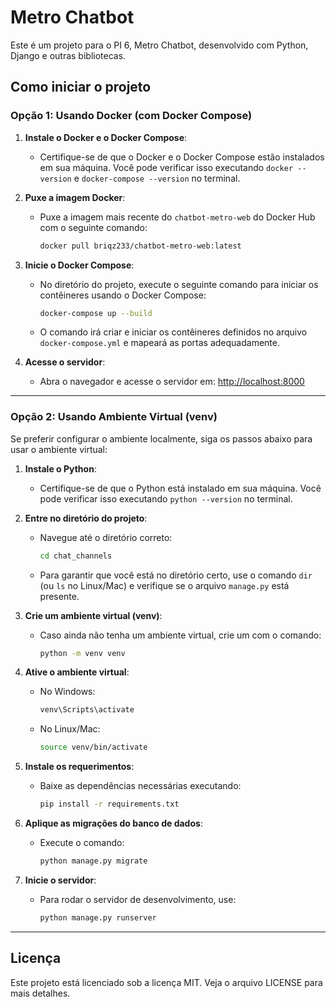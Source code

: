 # Metro Chatbot

Este é um projeto para o PI 6, Metro Chatbot, desenvolvido com Python, Django e outras bibliotecas.

## Como iniciar o projeto

### Opção 1: Usando Docker (com Docker Compose)

1. **Instale o Docker e o Docker Compose**:
   - Certifique-se de que o Docker e o Docker Compose estão instalados em sua máquina. Você pode verificar isso executando `docker --version` e `docker-compose --version` no terminal.

2. **Puxe a imagem Docker**:
   - Puxe a imagem mais recente do `chatbot-metro-web` do Docker Hub com o seguinte comando:
     ```bash
     docker pull briqz233/chatbot-metro-web:latest
     ```

3. **Inicie o Docker Compose**:
   - No diretório do projeto, execute o seguinte comando para iniciar os contêineres usando o Docker Compose:
     ```bash
     docker-compose up --build
     ```
   - O comando irá criar e iniciar os contêineres definidos no arquivo `docker-compose.yml` e mapeará as portas adequadamente.

4. **Acesse o servidor**:
   - Abra o navegador e acesse o servidor em: [http://localhost:8000](http://localhost:8000)

---

### Opção 2: Usando Ambiente Virtual (venv)

Se preferir configurar o ambiente localmente, siga os passos abaixo para usar o ambiente virtual:

1. **Instale o Python**:
   - Certifique-se de que o Python está instalado em sua máquina. Você pode verificar isso executando `python --version` no terminal.

2. **Entre no diretório do projeto**:
   - Navegue até o diretório correto:
     ```bash
     cd chat_channels
     ```
   - Para garantir que você está no diretório certo, use o comando `dir` (ou `ls` no Linux/Mac) e verifique se o arquivo `manage.py` está presente.

3. **Crie um ambiente virtual (venv)**:
   - Caso ainda não tenha um ambiente virtual, crie um com o comando:
     ```bash
     python -m venv venv
     ```

4. **Ative o ambiente virtual**:
   - No Windows:
     ```bash
     venv\Scripts\activate
     ```
   - No Linux/Mac:
     ```bash
     source venv/bin/activate
     ```

5. **Instale os requerimentos**:
   - Baixe as dependências necessárias executando:
     ```bash
     pip install -r requirements.txt
     ```

6. **Aplique as migrações do banco de dados**:
   - Execute o comando:
     ```bash
     python manage.py migrate
     ```

7. **Inicie o servidor**:
   - Para rodar o servidor de desenvolvimento, use:
     ```bash
     python manage.py runserver
     ```

---

## Licença

Este projeto está licenciado sob a licença MIT. Veja o arquivo LICENSE para mais detalhes.
